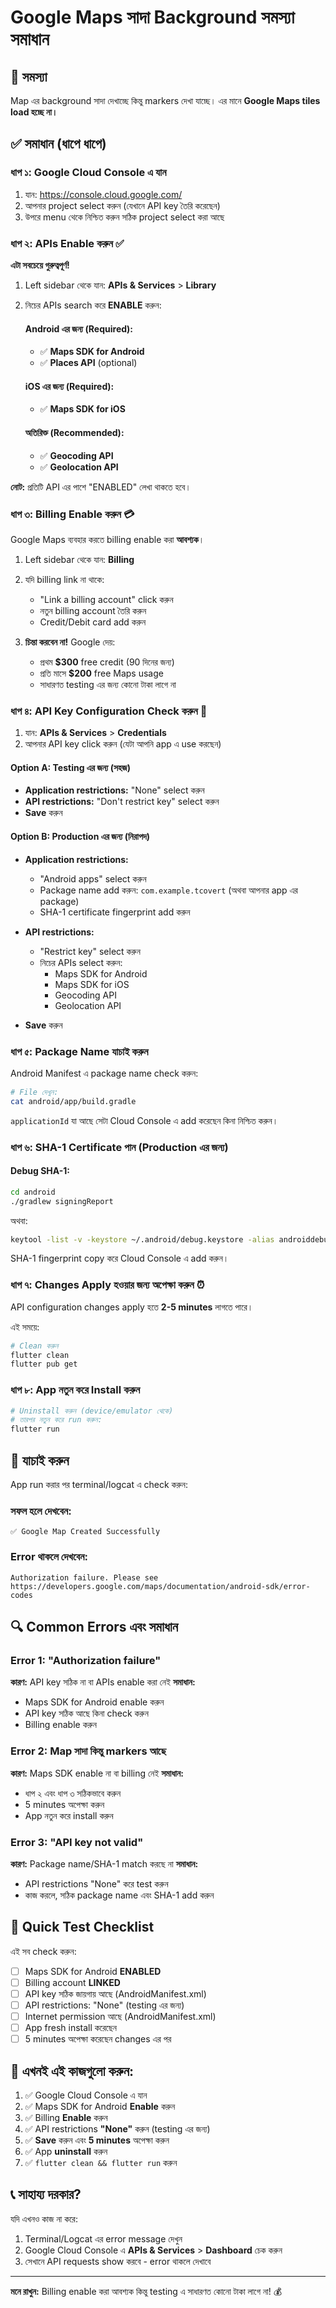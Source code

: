 # Google Maps সাদা Background সমস্যা সমাধান

## 🔴 সমস্যা
Map এর background সাদা দেখাচ্ছে কিন্তু markers দেখা যাচ্ছে। এর মানে **Google Maps tiles load হচ্ছে না।**

## ✅ সমাধান (ধাপে ধাপে)

### ধাপ ১: Google Cloud Console এ যান
1. যান: https://console.cloud.google.com/
2. আপনার project select করুন (যেখানে API key তৈরি করেছেন)
3. উপরে menu থেকে নিশ্চিত করুন সঠিক project select করা আছে

### ধাপ ২: APIs Enable করুন ✅

**এটা সবচেয়ে গুরুত্বপূর্ণ!**

1. Left sidebar থেকে যান: **APIs & Services** > **Library**
2. নিচের APIs search করে **ENABLE** করুন:

   #### Android এর জন্য (Required):
   - ✅ **Maps SDK for Android** 
   - ✅ **Places API** (optional)
   
   #### iOS এর জন্য (Required):
   - ✅ **Maps SDK for iOS**
   
   #### অতিরিক্ত (Recommended):
   - ✅ **Geocoding API**
   - ✅ **Geolocation API**

**নোট:** প্রতিটি API এর পাশে "ENABLED" লেখা থাকতে হবে।

### ধাপ ৩: Billing Enable করুন 💳

Google Maps ব্যবহার করতে billing enable করা **আবশ্যক**।

1. Left sidebar থেকে যান: **Billing**
2. যদি billing link না থাকে:
   - "Link a billing account" click করুন
   - নতুন billing account তৈরি করুন
   - Credit/Debit card add করুন
   
3. **চিন্তা করবেন না!** Google দেয়:
   - প্রথম **$300** free credit (90 দিনের জন্য)
   - প্রতি মাসে **$200** free Maps usage
   - সাধারণত testing এর জন্য কোনো টাকা লাগে না

### ধাপ ৪: API Key Configuration Check করুন 🔑

1. যান: **APIs & Services** > **Credentials**
2. আপনার API key click করুন (যেটা আপনি app এ use করছেন)

#### Option A: Testing এর জন্য (সহজ)
- **Application restrictions:** "None" select করুন
- **API restrictions:** "Don't restrict key" select করুন
- **Save** করুন

#### Option B: Production এর জন্য (নিরাপদ)
- **Application restrictions:** 
  - "Android apps" select করুন
  - Package name add করুন: `com.example.tcovert` (অথবা আপনার app এর package)
  - SHA-1 certificate fingerprint add করুন
  
- **API restrictions:** 
  - "Restrict key" select করুন
  - নিচের APIs select করুন:
    - Maps SDK for Android
    - Maps SDK for iOS
    - Geocoding API
    - Geolocation API

- **Save** করুন

### ধাপ ৫: Package Name যাচাই করুন

Android Manifest এ package name check করুন:

```bash
# File দেখুন:
cat android/app/build.gradle
```

`applicationId` যা আছে সেটা Cloud Console এ add করেছেন কিনা নিশ্চিত করুন।

### ধাপ ৬: SHA-1 Certificate পান (Production এর জন্য)

#### Debug SHA-1:
```bash
cd android
./gradlew signingReport
```

অথবা:

```bash
keytool -list -v -keystore ~/.android/debug.keystore -alias androiddebugkey -storepass android -keypass android
```

SHA-1 fingerprint copy করে Cloud Console এ add করুন।

### ধাপ ৭: Changes Apply হওয়ার জন্য অপেক্ষা করুন ⏰

API configuration changes apply হতে **2-5 minutes** লাগতে পারে।

এই সময়ে:
```bash
# Clean করুন
flutter clean
flutter pub get
```

### ধাপ ৮: App নতুন করে Install করুন

```bash
# Uninstall করুন (device/emulator থেকে)
# তারপর নতুন করে run করুন:
flutter run
```

## 🧪 যাচাই করুন

App run করার পর terminal/logcat এ check করুন:

### সফল হলে দেখবেন:
```
✅ Google Map Created Successfully
```

### Error থাকলে দেখবেন:
```
Authorization failure. Please see https://developers.google.com/maps/documentation/android-sdk/error-codes
```

## 🔍 Common Errors এবং সমাধান

### Error 1: "Authorization failure"
**কারণ:** API key সঠিক না বা APIs enable করা নেই
**সমাধান:** 
- Maps SDK for Android enable করুন
- API key সঠিক আছে কিনা check করুন
- Billing enable করুন

### Error 2: Map সাদা কিন্তু markers আছে
**কারণ:** Maps SDK enable না বা billing নেই
**সমাধান:** 
- ধাপ ২ এবং ধাপ ৩ সঠিকভাবে করুন
- 5 minutes অপেক্ষা করুন
- App নতুন করে install করুন

### Error 3: "API key not valid"
**কারণ:** Package name/SHA-1 match করছে না
**সমাধান:**
- API restrictions "None" করে test করুন
- কাজ করলে, সঠিক package name এবং SHA-1 add করুন

## 📱 Quick Test Checklist

এই সব check করুন:

- [ ] Maps SDK for Android **ENABLED**
- [ ] Billing account **LINKED**
- [ ] API key সঠিক জায়গায় আছে (AndroidManifest.xml)
- [ ] API restrictions: "None" (testing এর জন্য)
- [ ] Internet permission আছে (AndroidManifest.xml)
- [ ] App fresh install করেছেন
- [ ] 5 minutes অপেক্ষা করেছেন changes এর পর

## 🎯 এখনই এই কাজগুলো করুন:

1. ✅ Google Cloud Console এ যান
2. ✅ Maps SDK for Android **Enable** করুন
3. ✅ Billing **Enable** করুন  
4. ✅ API restrictions **"None"** করুন (testing এর জন্য)
5. ✅ **Save** করুন এবং **5 minutes** অপেক্ষা করুন
6. ✅ App **uninstall** করুন
7. ✅ `flutter clean && flutter run` করুন

## 📞 সাহায্য দরকার?

যদি এখনও কাজ না করে:
1. Terminal/Logcat এর error message দেখুন
2. Google Cloud Console এ **APIs & Services** > **Dashboard** চেক করুন
3. সেখানে API requests show করবে - error থাকলে দেখাবে

---

**মনে রাখুন:** Billing enable করা আবশ্যক কিন্তু testing এ সাধারণত কোনো টাকা লাগে না! 💰
